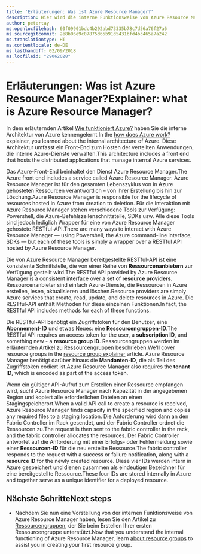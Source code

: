 ```yaml
---
title: 'Erläuterungen: Was ist Azure Resource Manager?'
description: Hier wird die interne Funktionsweise von Azure Resource Manager erläutert.
author: petertay
ms.openlocfilehash: 60f09901bdc4b292abd73335b78c7d56a76f27a6
ms.sourcegitcommit: 2e8b06e9c07875d65b91d5431bfd4bc465a7a242
ms.translationtype: HT
ms.contentlocale: de-DE
ms.lasthandoff: 02/09/2018
ms.locfileid: "29062028"
---
```

# <a name="explainer-what-is-azure-resource-manager"></a><span data-ttu-id="3bbac-103">Erläuterungen: Was ist Azure Resource Manager?</span><span class="sxs-lookup"><span data-stu-id="3bbac-103">Explainer: what is Azure Resource Manager?</span></span>

<span data-ttu-id="3bbac-104">In dem erläuternden Artikel [Wie funktioniert Azure?](azure-explainer.md) haben Sie die interne Architektur von Azure kennengelernt.</span><span class="sxs-lookup"><span data-stu-id="3bbac-104">In the [how does Azure work?](azure-explainer.md) explainer, you learned about the internal architecture of Azure.</span></span> <span data-ttu-id="3bbac-105">Diese Architektur umfasst ein Front-End zum Hosten der verteilten Anwendungen, die interne Azure-Dienste verwalten.</span><span class="sxs-lookup"><span data-stu-id="3bbac-105">This architecture includes a front end that hosts the distributed applications that manage internal Azure services.</span></span>

<span data-ttu-id="3bbac-106">Das Azure-Front-End beinhaltet den Dienst Azure Resource Manager.</span><span class="sxs-lookup"><span data-stu-id="3bbac-106">The Azure front end includes a service called Azure Resource Manager.</span></span> <span data-ttu-id="3bbac-107">Azure Resource Manager ist für den gesamten Lebenszyklus von in Azure gehosteten Ressourcen verantwortlich – von ihrer Erstellung bis hin zur Löschung.</span><span class="sxs-lookup"><span data-stu-id="3bbac-107">Azure Resource Manager is responsible for the lifecycle of resources hosted in Azure from creation to deletion.</span></span> <span data-ttu-id="3bbac-108">Für die Interaktion mit Azure Resource Manager stehen verschiedene Tools zur Verfügung: Powershell, die Azure-Befehlszeilenschnittstelle, SDKs usw. Alle diese Tools sind jedoch lediglich Wrapper für eine von Azure Resource Manager gehostete RESTful-API.</span><span class="sxs-lookup"><span data-stu-id="3bbac-108">There are many ways to interact with Azure Resource Manager &mdash; using Powershell, the Azure command-line interface, SDKs &mdash; but each of these tools is simply a wrapper over a RESTful API hosted by Azure Resource Manager.</span></span>

<span data-ttu-id="3bbac-109">Die von Azure Resource Manager bereitgestellte RESTful-API ist eine konsistente Schnittstelle, die von einer Reihe von **Ressourcenanbietern** zur Verfügung gestellt wird.</span><span class="sxs-lookup"><span data-stu-id="3bbac-109">The RESTful API provided by Azure Resource Manager is a consistent interface over a set of **resource providers**.</span></span> <span data-ttu-id="3bbac-110">Ressourcenanbieter sind einfach Azure-Dienste, die Ressourcen in Azure erstellen, lesen, aktualisieren und löschen.</span><span class="sxs-lookup"><span data-stu-id="3bbac-110">Resource providers are simply Azure services that create, read, update, and delete resources in Azure.</span></span> <span data-ttu-id="3bbac-111">Die RESTful-API enthält Methoden für diese einzelnen Funktionen.</span><span class="sxs-lookup"><span data-stu-id="3bbac-111">In fact, the RESTful API includes methods for each of these functions.</span></span> 

<span data-ttu-id="3bbac-112">Die RESTful-API benötigt ein Zugriffstoken für den Benutzer, eine **Abonnement-ID** und etwas Neues: eine **Ressourcengruppen-ID**.</span><span class="sxs-lookup"><span data-stu-id="3bbac-112">The RESTful API requires an access token for the user, a **subscription ID**, and something new - a **resource group ID**.</span></span> <span data-ttu-id="3bbac-113">Ressourcengruppen werden im erläuternden Artikel zu [Ressourcengruppen](resource-group-explainer.md) beschrieben.</span><span class="sxs-lookup"><span data-stu-id="3bbac-113">We'll cover resource groups in the [resource group explainer](resource-group-explainer.md) article.</span></span> <span data-ttu-id="3bbac-114">Azure Resource Manager benötigt darüber hinaus die **Mandanten-ID**, die als Teil des Zugriffstoken codiert ist.</span><span class="sxs-lookup"><span data-stu-id="3bbac-114">Azure Resource Manager also requires the **tenant ID**, which is encoded as part of the access token.</span></span> 

<span data-ttu-id="3bbac-115">Wenn ein gültiger API-Aufruf zum Erstellen einer Ressource empfangen wird, sucht Azure Resource Manager nach Kapazität in der angegebenen Region und kopiert alle erforderlichen Dateien an einen Stagingspeicherort.</span><span class="sxs-lookup"><span data-stu-id="3bbac-115">When a valid API call to create a resource is received, Azure Resource Manager finds capacity in the specified region and copies any required files to a staging location.</span></span> <span data-ttu-id="3bbac-116">Die Anforderung wird dann an den Fabric Controller im Rack gesendet, und der Fabric Controller ordnet die Ressourcen zu.</span><span class="sxs-lookup"><span data-stu-id="3bbac-116">The request is then sent to the fabric controller in the rack, and the fabric controller allocates the resources.</span></span> <span data-ttu-id="3bbac-117">Der Fabric Controller antwortet auf die Anforderung mit einer Erfolgs- oder Fehlermeldung sowie einer **Ressourcen-ID** für die neu erstellte Ressource.</span><span class="sxs-lookup"><span data-stu-id="3bbac-117">The fabric controller responds to the request with a success or failure notification, along with a **resource ID** for the newly created resource.</span></span> <span data-ttu-id="3bbac-118">Diese vier IDs werden intern in Azure gespeichert und dienen zusammen als eindeutiger Bezeichner für eine bereitgestellte Ressource.</span><span class="sxs-lookup"><span data-stu-id="3bbac-118">These four IDs are stored internally in Azure and together serve as a unique identifier for a deployed resource.</span></span>

## <a name="next-steps"></a><span data-ttu-id="3bbac-119">Nächste Schritte</span><span class="sxs-lookup"><span data-stu-id="3bbac-119">Next steps</span></span>

* <span data-ttu-id="3bbac-120">Nachdem Sie nun eine Vorstellung von der internen Funktionsweise von Azure Resource Manager haben, lesen Sie den Artikel zu [Ressourcengruppen](resource-group-explainer.md), der Sie beim Erstellen Ihrer ersten Ressourcengruppe unterstützt.</span><span class="sxs-lookup"><span data-stu-id="3bbac-120">Now that you understand the internal functioning of Azure Resource Manager, learn [about resource groups](resource-group-explainer.md) to assist you in creating your first resource group.</span></span>
